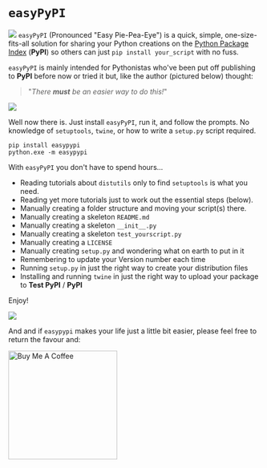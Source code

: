 # `easyPyPI`
![](https://github.com/PFython/easypypi/blob/main/easypypi.png?raw=true)
`easyPyPI` (Pronounced "Easy Pie-Pea-Eye") is a quick, simple, one-size-fits-all solution for sharing your Python creations on the [Python Package Index](https://pypi.org/) (**PyPI**) so others can just `pip install your_script` with no fuss.

`easyPyPI` is mainly intended for Pythonistas who've been put off publishing to **PyPI** before now or tried it but, like the author (pictured below) thought:

> "*There **must** be an easier way to do this!*"

![](https://media.giphy.com/media/XIqCQx02E1U9W/giphy.gif)

Well now there is.  Just install `easyPyPI`, run it, and follow the prompts.  No knowledge of `setuptools`, `twine`, or how to write a `setup.py` script required.

    pip install easypypi
    python.exe -m easypypi

With `easyPyPI` you don't have to spend hours...

- Reading tutorials about `distutils` only to find `setuptools` is what you need.
- Reading yet more tutorials just to work out the essential steps (below).
- Manually creating a folder structure and moving your script(s) there.
- Manually creating a skeleton `README.md`
- Manually creating a skeleton `__init__.py`
- Manually creating a skeleton `test_yourscript.py`
- Manually creating a `LICENSE`
- Manually creating `setup.py` and wondering what on earth to put in it
- Remembering to update your Version number each time
- Running `setup.py` in just the right way to create your distribution files
- Installing and running `twine` in just the right way to upload your package to **Test PyPI** / **PyPI**

Enjoy!


![](https://media.giphy.com/media/Nw8z2olm0nGHC/giphy.gif)

And and if `easypypi` makes your life just a little bit easier, please feel free to return the favour and:

<a href="https://www.buymeacoffee.com/pfython" target="_blank"><img src="https://cdn.buymeacoffee.com/buttons/v2/arial-yellow.png" alt="Buy Me A Coffee" width="217px" ></a>


